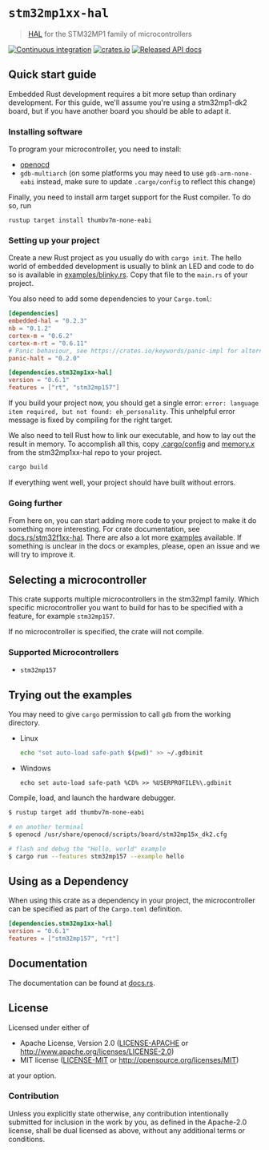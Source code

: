 # `stm32mp1xx-hal`

> [HAL] for the STM32MP1 family of microcontrollers

[HAL]: https://crates.io/crates/embedded-hal

[![Continuous integration](https://github.com/stm32-rs/stm32mp1xx-hal/workflows/Continuous%20integration/badge.svg)](https://github.com/stm32-rs/stm32mp1xx-hal)
[![crates.io](https://img.shields.io/crates/v/stm32mp1xx-hal.svg)](https://crates.io/crates/stm32mp1xx-hal)
[![Released API docs](https://docs.rs/stm32np1xx-hal/badge.svg)](https://docs.rs/stm32np1xx-hal)

## Quick start guide

Embedded Rust development requires a bit more setup than ordinary development.
For this guide, we'll assume you're using a stm32mp1-dk2 board, but if you have another board you should be able to adapt it.

### Installing software

To program your microcontroller, you need to install:
- [openocd](http://openocd.org/)
- `gdb-multiarch` (on some platforms you may need to use `gdb-arm-none-eabi` instead, make sure to update `.cargo/config` to reflect this change)

Finally, you need to install arm target support for the Rust compiler. To do
so, run
```
rustup target install thumbv7m-none-eabi
```


### Setting up your project

Create a new Rust project as you usually do with `cargo init`. The hello world
of embedded development is usually to blink an LED and code to do so is
available in [examples/blinky.rs](examples/blinky.rs). Copy that file to the
`main.rs` of your project.

You also need to add some dependencies to your `Cargo.toml`:

```toml
[dependencies]
embedded-hal = "0.2.3"
nb = "0.1.2"
cortex-m = "0.6.2"
cortex-m-rt = "0.6.11"
# Panic behaviour, see https://crates.io/keywords/panic-impl for alternatives
panic-halt = "0.2.0"

[dependencies.stm32mp1xx-hal]
version = "0.6.1"
features = ["rt", "stm32mp157"]
```

If you build your project now, you should get a single error: `error: language
item required, but not found: eh_personality`. This unhelpful error message 
is fixed by compiling for the right target.

We also need to tell Rust how to link our executable, and how to lay out the
result in memory. To accomplish all this, copy [.cargo/config](.cargo/config) and
[memory.x](memory.x) from the stm32mp1xx-hal repo to your project.

```bash
cargo build
```

If everything went well, your project should have built without errors.


### Going further

From here on, you can start adding more code to your project to make it do
something more interesting. For crate documentation, see
[docs.rs/stm32f1xx-hal](https://docs.rs/stm32mp1xx-hal). There are also a lot
more [examples](examples) available. If something is unclear in the docs or
examples, please, open an issue and we will try to improve it.




## Selecting a microcontroller

This crate supports multiple microcontrollers in the
stm32mp1 family. Which specific microcontroller you want to build for has to be
specified with a feature, for example `stm32mp157`. 

If no microcontroller is specified, the crate will not compile.


### Supported Microcontrollers

* `stm32mp157`

## Trying out the examples

You may need to give `cargo` permission to call `gdb` from the working directory.
- Linux
  ```bash
  echo "set auto-load safe-path $(pwd)" >> ~/.gdbinit
  ```
- Windows
  ```batch
  echo set auto-load safe-path %CD% >> %USERPROFILE%\.gdbinit
  ```

Compile, load, and launch the hardware debugger.
```bash
$ rustup target add thumbv7m-none-eabi

# on another terminal
$ openocd /usr/share/openocd/scripts/board/stm32mp15x_dk2.cfg

# flash and debug the "Hello, world" example
$ cargo run --features stm32mp157 --example hello
```

[embeddonomicon]: https://rust-embedded.github.io/book/start/hardware.html



## Using as a Dependency

When using this crate as a dependency in your project, the microcontroller can 
be specified as part of the `Cargo.toml` definition.

```toml
[dependencies.stm32mp1xx-hal]
version = "0.6.1"
features = ["stm32mp157", "rt"]
```

## Documentation

The documentation can be found at [docs.rs](https://docs.rs/stm32mp1xx-hal/).

## License

Licensed under either of

- Apache License, Version 2.0 ([LICENSE-APACHE](LICENSE-APACHE) or
  http://www.apache.org/licenses/LICENSE-2.0)
- MIT license ([LICENSE-MIT](LICENSE-MIT) or http://opensource.org/licenses/MIT)

at your option.

### Contribution

Unless you explicitly state otherwise, any contribution intentionally submitted
for inclusion in the work by you, as defined in the Apache-2.0 license, shall be
dual licensed as above, without any additional terms or conditions.
